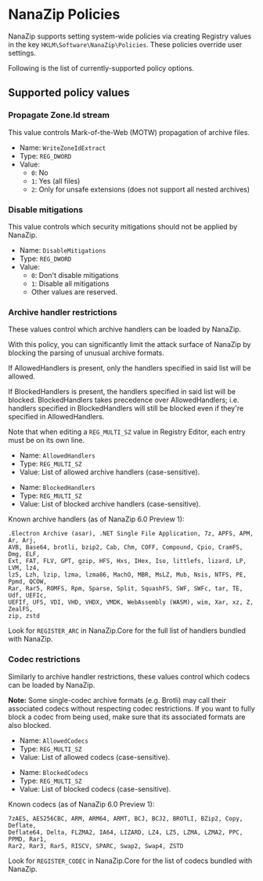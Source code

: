 # NanaZip Policies

NanaZip supports setting system-wide policies via creating Registry values in
the key `HKLM\Software\NanaZip\Policies`.
These policies override user settings.

Following is the list of currently-supported policy options.

## Supported policy values

### Propagate Zone.Id stream

This value controls Mark-of-the-Web (MOTW) propagation of archive files.

- Name: `WriteZoneIdExtract`
- Type: `REG_DWORD`
- Value:
    - `0`: No
    - `1`: Yes (all files)
    - `2`: Only for unsafe extensions (does not support all nested archives)

### Disable mitigations

This value controls which security mitigations should not be applied by NanaZip.

- Name: `DisableMitigations`
- Type: `REG_DWORD`
- Value:
    - `0`: Don't disable mitigations
    - `1`: Disable all mitigations
    - Other values are reserved.

### Archive handler restrictions

These values control which archive handlers can be loaded by NanaZip.

With this policy, you can significantly limit the attack surface of NanaZip by
blocking the parsing of unusual archive formats.

If AllowedHandlers is present, only the handlers specified in said list will be
allowed.

If BlockedHandlers is present, the handlers specified in said list will be
blocked. BlockedHandlers takes precedence over AllowedHandlers; i.e. handlers
specified in BlockedHandlers will still be blocked even if they're specified in
AllowedHandlers.

Note that when editing a `REG_MULTI_SZ` value in Registry Editor, each entry
must be on its own line.

- Name: `AllowedHandlers`
- Type: `REG_MULTI_SZ`
- Value: List of allowed archive handlers (case-sensitive).

<!-- -->

- Name: `BlockedHandlers`
- Type: `REG_MULTI_SZ`
- Value: List of blocked archive handlers (case-sensitive).

Known archive handlers (as of NanaZip 6.0 Preview 1):

```
.Electron Archive (asar), .NET Single File Application, 7z, APFS, APM, Ar, Arj,
AVB, Base64, brotli, bzip2, Cab, Chm, COFF, Compound, Cpio, CramFS, Dmg, ELF,
Ext, FAT, FLV, GPT, gzip, HFS, Hxs, IHex, Iso, littlefs, lizard, LP, LVM, lz4,
lz5, Lzh, lzip, lzma, lzma86, MachO, MBR, MsLZ, Mub, Nsis, NTFS, PE, Ppmd, QCOW,
Rar, Rar5, ROMFS, Rpm, Sparse, Split, SquashFS, SWF, SWFc, tar, TE, Udf, UEFIc,
UEFIf, UFS, VDI, VHD, VHDX, VMDK, WebAssembly (WASM), wim, Xar, xz, Z, ZealFS,
zip, zstd
```

Look for `REGISTER_ARC` in NanaZip.Core for the full list of handlers bundled
with NanaZip.

### Codec restrictions

Similarly to archive handler restrictions, these values control which codecs can
be loaded by NanaZip.

**Note:** Some single-codec archive formats (e.g. Brotli) may call their
associated codecs without respecting codec restrictions. If you want to fully
block a codec from being used, make sure that its associated formats are also
blocked.

- Name: `AllowedCodecs`
- Type: `REG_MULTI_SZ`
- Value: List of allowed codecs (case-sensitive).

<!-- -->

- Name: `BlockedCodecs`
- Type: `REG_MULTI_SZ`
- Value: List of blocked codecs (case-sensitive).

Known codecs (as of NanaZip 6.0 Preview 1):

```
7zAES, AES256CBC, ARM, ARM64, ARMT, BCJ, BCJ2, BROTLI, BZip2, Copy, Deflate,
Deflate64, Delta, FLZMA2, IA64, LIZARD, LZ4, LZ5, LZMA, LZMA2, PPC, PPMD, Rar1,
Rar2, Rar3, Rar5, RISCV, SPARC, Swap2, Swap4, ZSTD
```

Look for `REGISTER_CODEC` in NanaZip.Core for the list of codecs bundled with
NanaZip.
